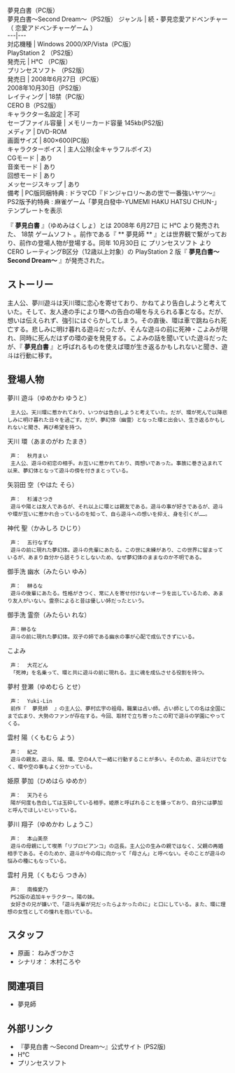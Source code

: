 夢見白書（PC版）  
夢見白書〜Second Dream〜（PS2版）  ジャンル  |  続・夢見恋愛アドベンチャー   
（  恋愛アドベンチャーゲーム  ）  
---|---  
対応機種  |  Windows  2000/XP/Vista（PC版）   
PlayStation 2  （PS2版）  
発売元  |  H℃  （PC版）   
プリンセスソフト  （PS2版）  
発売日  |  2008年6月27日（PC版）   
2008年10月30日（PS2版）  
レイティング  |  18禁（PC版）   
CERO B（PS2版）  
キャラクター名設定  |  不可   
セーブファイル容量  |  メモリーカード容量 145kb(PS2版)   
メディア  |  DVD-ROM   
画面サイズ  |  800×600(PC版)   
キャラクターボイス  |  主人公除(全キャラフルボイス)   
CGモード  |  あり   
音楽モード  |  あり   
回想モード  |  あり   
メッセージスキップ  |  あり   
備考  |  PC版同梱特典 : ドラマCD『ドンジャロリ〜あの世で一番強いヤツ〜』   
PS2版予約特典 : 麻雀ゲーム「夢見白發中-YUMEMI HAKU HATSU CHUN-」  
テンプレートを表示  
  
『 **夢見白書** 』（ゆめみはくしょ）とは  2008年  6月27日  に  H℃  より発売された、  18禁  ゲームソフト  。前作である『
** 夢見師  ** 』とは世界観で繋がっており、前作の登場人物が登場する。同年  10月30日  に  プリンセスソフト  より  CERO
レーティングB区分（12歳以上対象）の  PlayStation 2  版『 **夢見白書〜Second Dream〜** 』が発売された。

##  ストーリー



主人公、夢川遊斗は天川環に恋心を寄せており、かねてより告白しようと考えていた。そして、友人達の手により環への告白の場を与えられる事となる。だが、想いは伝えられず、強引にはぐらかしてしまう。その直後、環は車で跳ねられ死亡する。悲しみに明け暮れる遊斗だったが、そんな遊斗の前に死神・こよみが現れ、同時に死んだはずの環の姿を発見する。こよみの話を聞いていた遊斗だったが、『
**夢見白書** 』と呼ばれるものを使えば環が生き返るかもしれないと聞き、遊斗は行動に移す。

##  登場人物



夢川 遊斗（ゆめかわ ゆうと）

     主人公。天川環に惹かれており、いつかは告白しようと考えていた。だが、環が死んで以降悲しみに明け暮れた日々を過ごす。だが、夢幻体（幽霊）となった環と出会い、生き返るかもしれないと聞き、再び希望を持つ。 
天川 環（あまのがわ たまき）

     声：  秋月まい 
     主人公、遊斗の初恋の相手。お互いに惹かれており、両想いであった。事故に巻き込まれて以来、夢幻体となって遊斗の傍を付きまとっている。 
矢羽田 空（やはた そら）

     声：  杉浦さつき 
     遊斗や陽とは友人であるが、それ以上に環とは親友である。遊斗の事が好きであるが、遊斗や環が互いに惹かれ合っているのを知って、自ら遊斗への想いを抑え、身を引くが……。 
神代 聖（かみしろ ひじり）

     声：  五行なずな 
     遊斗の前に現れた夢幻体。遊斗の先輩にあたる。この世に未練があり、この世界に留まっているが、あまり自分から話そうとしないため、なぜ夢幻体のままなのか不明である。 
御手洗 幽水（みたらい ゆみ）

     声：  榊るな 
     遊斗の後輩にあたる。性格がきつく、常に人を寄せ付けないオーラを出しているため、あまり友人がいない。霊奈によると昔は優しい姉だったという。 
御手洗 霊奈（みたらい れな）

     声：榊るな 
     遊斗の前に現れた夢幻体。双子の姉である幽水の事が心配で成仏できずにいる。 
こよみ

     声：  大花どん 
     「死神」を名乗って、環と共に遊斗の前に現れる。主に魂を成仏させる役割を持つ。 
夢村 登瀬（ゆめむら とせ）

     声：  Yuki-Lin 
     前作『  夢見師  』の主人公、夢村広宇の祖母。職業は占い師。占い師としての名は全国にまで広まり、大勢のファンが存在する。今回、取材で立ち寄ったこの町で遊斗の学園にやってくる。 
雲村 陽（くもむら よう）

     声：  紀之 
     遊斗の親友。遊斗、陽、環、空の4人で一緒に行動することが多い。そのため、遊斗だけでなく、環や空の事もよく分かっている。 
姫原 夢加（ひめはら ゆめか）

     声：  天乃そら 
     陽が何度も告白しては玉砕している相手。姫原と呼ばれることを嫌っており、自分には夢加と呼んでほしいといっている。 
夢川 翔子（ゆめかわ しょうこ）

     声：  本山美奈 
     遊斗の母親にして喫茶「リブロビアンコ」の店長。主人公の生みの親ではなく、父親の再婚相手である。そのためか、遊斗が今の母に向かって「母さん」と呼べない。そのことが遊斗の悩みの種にもなっている。 
雲村 月見（くもむら つきみ）

     声：  南條愛乃 
     PS2版の追加キャラクター。陽の妹。 
     女好きの兄が嫌いで、「遊斗先輩が兄だったらよかったのに」と口にしている。また、環に理想の女性としての憧れを抱いている。 

##  スタッフ



  * 原画：  ねみぎつかさ 
  * シナリオ：  木村ころや 

##  関連項目



  * 夢見師 

##  外部リンク



  * 『夢見白書 〜Second Dream〜』公式サイト  (PS2版) 
  * H℃ 
  * プリンセスソフト 

